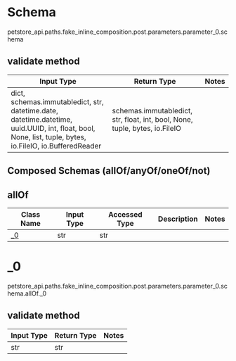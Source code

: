 # Schema
petstore_api.paths.fake_inline_composition.post.parameters.parameter_0.schema

## validate method
Input Type | Return Type | Notes
------------ | ------------- | -------------
dict, schemas.immutabledict, str, datetime.date, datetime.datetime, uuid.UUID, int, float, bool, None, list, tuple, bytes, io.FileIO, io.BufferedReader | schemas.immutabledict, str, float, int, bool, None, tuple, bytes, io.FileIO |

## Composed Schemas (allOf/anyOf/oneOf/not)
## allOf
Class Name | Input Type | Accessed Type | Description | Notes
------------- | ------------- | ------------- | ------------- | -------------
[_0](#) | str | str |  |

# _0
petstore_api.paths.fake_inline_composition.post.parameters.parameter_0.schema.allOf._0

## validate method
Input Type | Return Type | Notes
------------ | ------------- | -------------
str | str |
